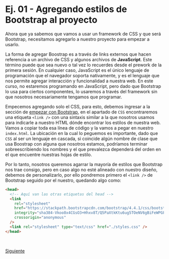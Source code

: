 # Ej. 01 - Agregando estilos de Bootstrap al proyecto

Ahora que ya sabemos que vamos a usar un framework de CSS y que será Bootstrap,
necesitamos agregarlo a nuestro proyecto para empezar a usarlo.

La forma de agregar Boostrap es a través de links externos que hacen referencia
a un archivo de CSS y algunos archivos de **JavaScript**. Este término puede que
sea nuevo o tal vez lo recuerdes desde el prework de la primera sesión. En
cualquier caso, JavaScript es el único lenguaje de programación que el navegador
soporta nativamente, y es el lenguaje que nos permite agregar interacción y
funcionalidad a nuestra web. En este curso, no estaremos programando en
JavaScript, pero dado que Bootstrap lo usa para ciertos componentes, lo usaremos
a través del framework sin que nosotros necesariamente tengamos que programar.

Empecemos agregando solo el CSS, para esto, debemos ingresar a la sección de
[empezar con Bootstrap](https://getbootstrap.com/docs/4.4/getting-started/introduction/#css),
en el apartado de `CSS` encontraremos una etiqueta `<link />` con una sintaxis
similar a la que nosotros usamos para indicarle a nuestro HTML dónde encontrar
los estilos de nuestra web. Vamos a copiar toda esa línea de código y la vamos
a pegar en nuestro `index.html`. La ubicación en la cual lo peguemos es
importante, dado que `CSS` al ser un lenguaje en cascada, si coincide algún
nombre de clase que usa Boostrap con alguna que nosotros estamos, podríamos
terminar sobreescribiendo los nombres y el que prevalezca dependerá del orden en
el que encuentre nuestras hojas de estilo.

Por lo tanto, nosotros queremos agarrar la mayoría de estilos que Bootstrap nos
trae consigo, pero en caso algo no esté alineado con nuestro diseño, debemos de
personalizarlo, por ello pondremos primero el `<link />` de Bootstrap seguido
por el nuestro, quedando algo como:

```html
<head>
  <!-- Aquí van las otras etiquetas del head -->
  <link
    rel="stylesheet"
    href="https://stackpath.bootstrapcdn.com/bootstrap/4.4.1/css/bootstrap.min.css"
    integrity="sha384-Vkoo8x4CGsO3+Hhxv8T/Q5PaXtkKtu6ug5TOeNV6gBiFeWPGFN9MuhOf23Q9Ifjh"
    crossorigin="anonymous"
  />
  <link rel="stylesheet" type="text/css" href="./styles.css" />
</head>
```

<br/>

[Siguiente](../reto-01)